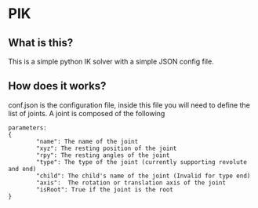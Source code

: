 # PIK
## What is this?
This is a simple python IK solver with a simple JSON config file. 

## How does it works?
conf.json is the configuration file, inside this file you will need to define the list of joints. A joint is composed of the following 
```
parameters:
{
		"name": The name of the joint
		"xyz": The resting position of the joint
		"rpy": The resting angles of the joint
		"type": The type of the joint (currently supporting revolute and end)
		"child": The child's name of the joint (Invalid for type end)
		"axis":  The rotation or translation axis of the joint
		"isRoot": True if the joint is the root
}
```
